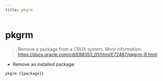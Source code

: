 ```yaml
---
title: pkgrm
---
```

# pkgrm

> Remove a package from a CRUX system.
> More information: <https://docs.oracle.com/cd/E88353_01/html/E72487/pkgrm-8.html>.

- Remove an installed package:

`pkgrm {{package}}`
